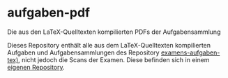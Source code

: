 # aufgaben-pdf

Die aus den LaTeX-Quelltexten kompilierten PDFs der Aufgabensammlung

Dieses Repository enthält alle aus dem LaTeX-Quelltexten kompilierten
Aufgaben und Aufgabensammlungen des Repository
[examens-aufgaben-tex)](https://github.com/bschlangaul-sammlung/examens-aufgaben-tex),
nicht jedoch die Scans der Examen. Diese befinden sich in einem
[eigenen Repository](https://github.com/bschlangaul-sammlung/examen-scans).
